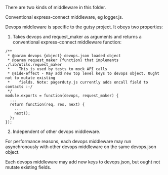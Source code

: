 
There are two kinds of middleware in this folder.

Conventional express-connect middleware, eg logger.js.

Devops middleware is specific to the gutsy project. It obeys two properties:

1. Takes devops and request_maker as arguments and returns a conventional express-connect middleware function:

```
/**
 * @param devops {object} devops.json loaded object
 * @param request_maker {function} that implements ./lib/utils.request_maker
 *    This is used by tests to mock API calls
 * @side-effect - May add new top level keys to devops object. Ought not to mutate existing
 *    fields. Note: pagerduty.js currently adds oncall field to contacts :-/
 */
module.exports = function(devops, request_maker) {
  ...
  return function(req, res, next) {
    ...
    next();
  };
});
```

2. Independent of other devops middleware.

For performance reasons, each devops middleware may run asynchronously with other devops middleware
on the same devops.json object.

Each devops middleware may add new keys to devops.json, but ought not mutate existing fields.
